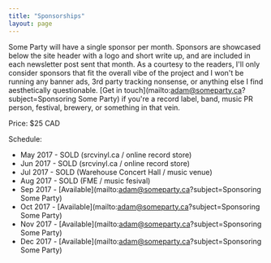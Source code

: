 ```yaml
---
title: "Sponsorships"
layout: page
---
```


Some Party will have a single sponsor per month. Sponsors are showcased below the site header with a logo and short write up, and are included in each newsletter post sent that month. As a courtesy to the readers, I'll only consider sponsors that fit the overall vibe of the project and I won't be running any banner ads, 3rd party tracking nonsense, or anything else I find aesthetically questionable. [Get in touch](mailto:adam@someparty.ca?subject=Sponsoring Some Party) if you're a record label, band, music PR person, festival, brewery, or something in that vein.

Price: $25 CAD

Schedule:

* May 2017 - SOLD (srcvinyl.ca / online record store)
* Jun 2017 - SOLD (srcvinyl.ca / online record store)
* Jul 2017 - SOLD (Warehouse Concert Hall / music venue)
* Aug 2017 - SOLD (FME / music fesival)
* Sep 2017 - [Available](mailto:adam@someparty.ca?subject=Sponsoring Some Party)
* Oct 2017 - [Available](mailto:adam@someparty.ca?subject=Sponsoring Some Party)
* Nov 2017 - [Available](mailto:adam@someparty.ca?subject=Sponsoring Some Party)
* Dec 2017 - [Available](mailto:adam@someparty.ca?subject=Sponsoring Some Party)
